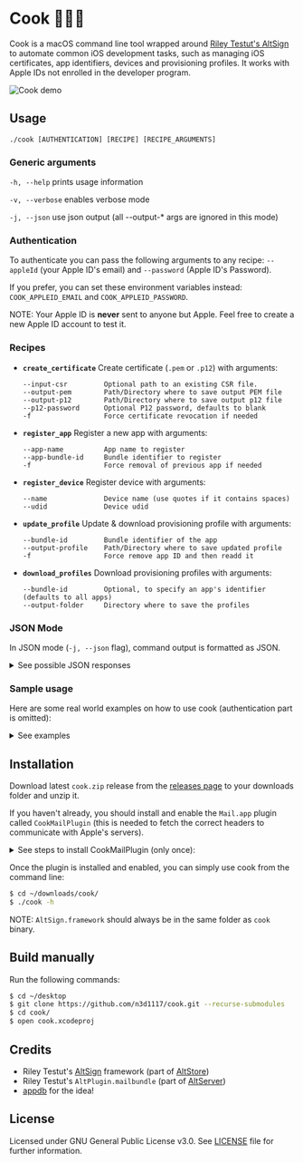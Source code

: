 # Cook 👨🏻‍🍳
Cook is a macOS command line tool wrapped around [Riley Testut's AltSign](https://github.com/rileytestut/AltSign) to automate common iOS development tasks, such as managing iOS certificates, app identifiers, devices and provisioning profiles. It works with Apple IDs not enrolled in the developer program.

<img src="https://user-images.githubusercontent.com/11541888/71269972-c48aad80-2350-11ea-809a-50dbe92daa8e.png" alt="Cook demo" title="cook">

## Usage
```
./cook [AUTHENTICATION] [RECIPE] [RECIPE_ARGUMENTS]
```

### Generic arguments

`-h, --help` prints usage information
 
`-v, --verbose` enables verbose mode
 
`-j, --json` use json output (all --output-* args are ignored in this mode)

### Authentication
To authenticate you can pass the following arguments to any recipe:
`--appleId` (your Apple ID's email) and `--password` (Apple ID's Password).

If you prefer, you can set these environment variables instead: `COOK_APPLEID_EMAIL` and `COOK_APPLEID_PASSWORD`.

NOTE: Your Apple ID is **never** sent to anyone but Apple. Feel free to create a new Apple ID account to test it.

### Recipes
- **`create_certificate`** Create certificate (`.pem` or `.p12`) with arguments:

	```
	--input-csr         Optional path to an existing CSR file.
	--output-pem        Path/Directory where to save output PEM file
	--output-p12        Path/Directory where to save output p12 file
	--p12-password      Optional P12 password, defaults to blank
	-f                  Force certificate revocation if needed
	```
- **`register_app`** Register a new app with arguments:

	```
	--app-name          App name to register
	--app-bundle-id     Bundle identifier to register
	-f                  Force removal of previous app if needed
	```
- **`register_device`** Register device with arguments:

	```
	--name              Device name (use quotes if it contains spaces)
	--udid              Device udid
	```
- **`update_profile`** Update & download provisioning profile with arguments:

	```
	--bundle-id         Bundle identifier of the app
	--output-profile    Path/Directory where to save updated profile
	-f                  Force remove app ID and then readd it
	```
- **`download_profiles`** Download provisioning profiles with arguments:

	```
	--bundle-id         Optional, to specify an app's identifier (defaults to all apps)
	--output-folder     Directory where to save the profiles
	```

### JSON Mode
In JSON mode (`-j, --json` flag), command output is formatted as JSON. 
<details>
	<summary>See possible JSON responses</summary>

```
 'success':               '0' or '1'
 'error':                 Error description (if success is 0)

 - create_certificate recipe
	 'pem_cert':            Plain text PEM cert
	 'base64_p12_cert':     Base 64 encoded P12 cert
	 'p12_password':        Plain text P12 password

 - update_profile recipe
	 'base_64_profile':     Base 64 encoded mobileprovision

 - download_profiles recipe
	 'profiles_count':      Number of profiles downloaded
	 'base64_profile_i':    i-th base 64 encoded mobileprovision (0<i<=profiles_count)
```
</details>

### Sample usage
Here are some real world examples on how to use cook (authentication part is omitted):
<details>
	<summary>See examples</summary>

- Export `.pem` certificate generated using an existing `.csr` file:

	```bash
	./cook create_certificate --input-csr ~/desktop/req.csr --output-pem ~/desktop/cert.pem
	```

- Export `.p12` certificate with password `123`:
	
	```bash
	./cook create_certificate --output-p12 ~/desktop/cert.p12 -—p12-password "123"
	```

- Register app named `My Fancy App` with bundle identifier `my.fancy.app`:
	
	```bash
	./cook register_app --app-name "My Fancy App" --app-bundle-id my.fancy.app
	```

- Register a device named `My iPhone 11 Pro` with udid `DEVICE_UDID `:
	
	```bash
	./cook register_device --name "My iPhone 11 Pro"  --udid DEVICE_UDID
	```

- Update and export a provisioning profile for app with bundle identifier `my.fancy.app`:
	
	```bash
	./cook update_profile --bundle-id my.fancy.app --output-profile ~/desktop/profile.mobileprovision
	```

- Download all existing provisioning profiles:

	```bash
	./cook download_profiles --output-folder ~/desktop/profiles/
	```
</details>

## Installation
Download latest `cook.zip` release from the [releases page](https://github.com/n3d1117/cook/releases/latest) to your downloads folder and unzip it.

If you haven't already, you should install and enable the `Mail.app` plugin called `CookMailPlugin` (this is needed to fetch the correct headers to communicate with Apple's servers).

<details>
	<summary>See steps to install CookMailPlugin (only once):</summary>
	
Run the following commands:

```bash
$ cd ~/downloads/cook/
$ mkdir -p /Library/Mail/Bundles
$ cp -r CookMailPlugin.mailbundle /Library/Mail/Bundles
$ defaults write "/Library/Preferences/com.apple.mail" EnableBundles 1
```
Then enable the plugin:

* Open `Mail.app` and from the Menu bar go to `Mail` -> `Preferences`
* Click on `Manage Plug-ins...`
* Enable `CookMailPlugin.mailbundle`
* Click `Apply and Restart Mail`
* Done!

<img src="https://user-images.githubusercontent.com/11541888/71265083-c8fd9900-2345-11ea-9ac9-73031d9faf0e.png" alt="Cook mail plugin" title="mail plguin" height=450>

 </details>

Once the plugin is installed and enabled, you can simply use cook from the command line:

```bash
$ cd ~/downloads/cook/
$ ./cook -h
```
NOTE: `AltSign.framework` should always be in the same folder as `cook` binary.

## Build manually
Run the following commands:

```bash
$ cd ~/desktop
$ git clone https://github.com/n3d1117/cook.git --recurse-submodules
$ cd cook/
$ open cook.xcodeproj
```

## Credits
* Riley Testut's [AltSign](https://github.com/rileytestut/AltSign) framework (part of [AltStore](https://altstore.io/))
* Riley Testut's `AltPlugin.mailbundle` (part of [AltServer](https://github.com/rileytestut/AltStore/tree/master/AltServer))
* [appdb](https://appdb.to/) for the idea!

## License
Licensed under GNU General Public License v3.0. See [LICENSE](LICENSE) file for further information.